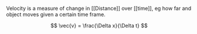 Velocity is a measure of change in [[Distance]] over [[time]], eg how far and object moves given a certain time frame.

$$
\vec{v} = \frac{\Delta x}{\Delta t}
$$
